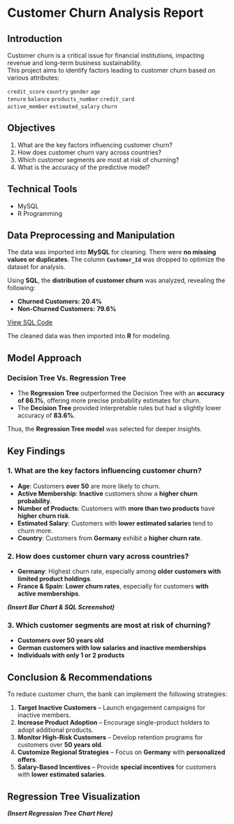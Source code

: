 # Customer Churn Analysis Report  

## Introduction  
Customer churn is a critical issue for financial institutions, impacting revenue and long-term business sustainability.  
This project aims to identify factors leading to customer churn based on various attributes:  

`credit_score` `country` `gender` `age`  
`tenure` `balance` `products_number` `credit_card`  
`active_member` `estimated_salary` `churn`  

## Objectives  
1. What are the key factors influencing customer churn?  
2. How does customer churn vary across countries?  
3. Which customer segments are most at risk of churning?  
4. What is the accuracy of the predictive model?  

## Technical Tools  
- MySQL  
- R Programming  

## Data Preprocessing and Manipulation  
The data was imported into **MySQL** for cleaning. There were **no missing values or duplicates**. The column **`Customer_Id`** was dropped to optimize the dataset for analysis.  

Using **SQL**, the **distribution of customer churn** was analyzed, revealing the following:  
- **Churned Customers:** **20.4%**  
- **Non-Churned Customers:** **79.6%**  

[View SQL Code]()  

The cleaned data was then imported into **R** for modeling.  

## Model Approach  

### **Decision Tree Vs. Regression Tree**  
- The **Regression Tree** outperformed the Decision Tree with an **accuracy of 86.1%**, offering more precise probability estimates for churn.  
- The **Decision Tree** provided interpretable rules but had a slightly lower accuracy of **83.6%**.  

Thus, the **Regression Tree model** was selected for deeper insights.  

## Key Findings  

### **1. What are the key factors influencing customer churn?**  
- **Age**: Customers **over 50** are more likely to churn.  
- **Active Membership**: **Inactive** customers show a **higher churn probability**.  
- **Number of Products**: Customers with **more than two products** have **higher churn risk**.  
- **Estimated Salary**: Customers with **lower estimated salaries** tend to churn more.  
- **Country**: Customers from **Germany** exhibit a **higher churn rate**.  

### **2. How does customer churn vary across countries?**  
- **Germany**: Highest churn rate, especially among **older customers with limited product holdings**.  
- **France & Spain**: **Lower churn rates**, especially for customers **with active memberships**.  

***(Insert Bar Chart & SQL Screenshot)***  

### **3. Which customer segments are most at risk of churning?**  
- **Customers over 50 years old**  
- **German customers with low salaries and inactive memberships**  
- **Individuals with only 1 or 2 products**  

## Conclusion & Recommendations  
To reduce customer churn, the bank can implement the following strategies:  

1. **Target Inactive Customers** – Launch engagement campaigns for inactive members.  
2. **Increase Product Adoption** – Encourage single-product holders to adopt additional products.  
3. **Monitor High-Risk Customers** – Develop retention programs for customers over **50 years old**.  
4. **Customize Regional Strategies** – Focus on **Germany** with **personalized offers**.  
5. **Salary-Based Incentives** – Provide **special incentives** for customers with **lower estimated salaries**.  

## Regression Tree Visualization  
***(Insert Regression Tree Chart Here)***  

